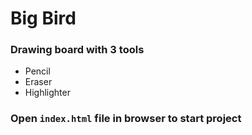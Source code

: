 # Big Bird

### Drawing board with 3 tools
- Pencil
- Eraser
- Highlighter

### Open `index.html` file in browser to start project